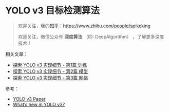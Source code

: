 # YOLO v3 目标检测算法

> 欢迎关注，我的[知乎](https://www.zhihu.com/people/spikeking)：https://www.zhihu.com/people/spikeking
> 
> 欢迎关注，微信公众号 **深度算法** （ID: DeepAlgorithm） ，了解更多深度技术！

相关文章：

- [探索 YOLO v3 实现细节 - 第1篇 训练](https://zhuanlan.zhihu.com/p/41230124)
- [探索 YOLO v3 实现细节 - 第2篇 模型](https://zhuanlan.zhihu.com/p/41313280)
- [探索 YOLO v3 实现细节 - 第3篇 网络](https://zhuanlan.zhihu.com/p/41338110)

参考：

- [YOLO v3 Paper](https://arxiv.org/abs/1804.02767)
- [What’s new in YOLO v3?](https://towardsdatascience.com/yolo-v3-object-detection-53fb7d3bfe6b)
